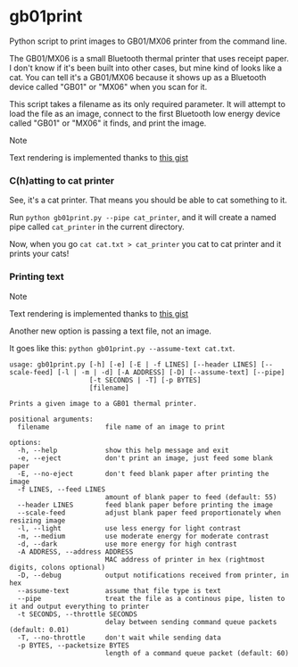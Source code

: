 # gb01print

Python script to print images to GB01/MX06 printer from the command line.

The GB01/MX06 is a small Bluetooth thermal printer that uses receipt paper. 
I don't know if it's been built into other cases, but mine kind of looks like a cat.
You can tell it's a GB01/MX06 because it shows up as a Bluetooth device called "GB01" or "MX06" when you scan for it.

This script takes a filename as its only required parameter. 
It will attempt to load the file as an image, 
connect to the first Bluetooth low energy device called "GB01" or "MX06" it finds,
and print the image.

> [!NOTE]
> Text rendering is implemented thanks to [this gist](https://gist.github.com/mpomery/6514e521d3d03abce697409609978ede)

### C(h)atting to cat printer

See, it's a cat printer. That means you should be able to cat something to it.

Run `python gb01print.py --pipe cat_printer`, and it will create a named pipe called `cat_printer` in the current directory.

Now, when you go `cat cat.txt > cat_printer` you cat to cat printer and it prints your cats!

### Printing text

> [!NOTE]
> Text rendering is implemented thanks to [this gist](https://gist.github.com/mpomery/6514e521d3d03abce697409609978ede)

Another new option is passing a text file, not an image.

It goes like this: `python gb01print.py --assume-text cat.txt`.



    usage: gb01print.py [-h] [-e] [-E | -f LINES] [--header LINES] [--scale-feed] [-l | -m | -d] [-A ADDRESS] [-D] [--assume-text] [--pipe]
                        [-t SECONDS | -T] [-p BYTES]
                        [filename]

    Prints a given image to a GB01 thermal printer.

    positional arguments:
      filename              file name of an image to print

    options:
      -h, --help            show this help message and exit
      -e, --eject           don't print an image, just feed some blank paper
      -E, --no-eject        don't feed blank paper after printing the image
      -f LINES, --feed LINES
                            amount of blank paper to feed (default: 55)
      --header LINES        feed blank paper before printing the image
      --scale-feed          adjust blank paper feed proportionately when resizing image
      -l, --light           use less energy for light contrast
      -m, --medium          use moderate energy for moderate contrast
      -d, --dark            use more energy for high contrast
      -A ADDRESS, --address ADDRESS
                            MAC address of printer in hex (rightmost digits, colons optional)
      -D, --debug           output notifications received from printer, in hex
      --assume-text         assume that file type is text
      --pipe                treat the file as a continous pipe, listen to it and output everything to printer
      -t SECONDS, --throttle SECONDS
                            delay between sending command queue packets (default: 0.01)
      -T, --no-throttle     don't wait while sending data
      -p BYTES, --packetsize BYTES
                            length of a command queue packet (default: 60)
